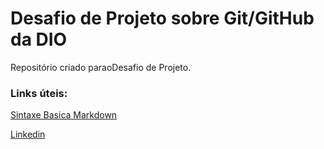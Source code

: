 # Desafio de Projeto sobre Git/GitHub da DIO 
Repositório criado paraoDesafio de Projeto.

### Links úteis:
[Sintaxe Basica Markdown](https://www.markdownguide.org/basic-syntax/)

[Linkedin](www.linkedin.com/in/murilo-marçal-de-araujo-b09915235)
